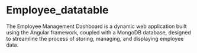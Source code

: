 # Employee_datatable
The Employee Management Dashboard is a dynamic web application built using the Angular framework, coupled with a MongoDB database, designed to streamline the process of storing, managing, and displaying employee data.
